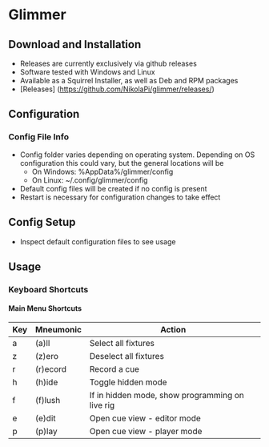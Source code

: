 # Glimmer

## Download and Installation
- Releases are currently exclusively via github releases
- Software tested with Windows and Linux
- Available as a Squirrel Installer, as well as Deb and RPM packages
- [Releases] (https://github.com/NikolaPi/glimmer/releases/)

## Configuration
### Config File Info
- Config folder varies depending on operating system. Depending on OS configuration this could vary, but the general locations will be
	- On Windows: %AppData%/glimmer/config
	- On Linux: ~/.config/glimmer/config
- Default config files will be created if no config is present
- Restart is necessary for configuration changes to take effect

## Config Setup
- Inspect default configuration files to see usage

## Usage

### Keyboard Shortcuts

#### Main Menu Shortcuts
| Key | Mneumonic | Action |
| --- | --- | --- |
| a | (a)ll | Select all fixtures |
| z | (z)ero | Deselect all fixtures |
| r | (r)ecord | Record a cue |
| h | (h)ide | Toggle hidden mode |
| f | (f)lush | If in hidden mode, show programming on live rig |
| e | (e)dit | Open cue view - editor mode |
| p | (p)lay | Open cue view - player mode |
